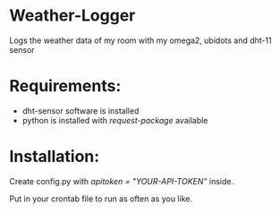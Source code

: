 # Weather-Logger
Logs the weather data of my room with my omega2, ubidots and dht-11 sensor

# Requirements:
+ dht-sensor software is installed
+ python is installed with *request-package* available

# Installation:
Create config.py with *apitoken = "YOUR-API-TOKEN"* inside.

Put in your crontab file to run as often as you like.


